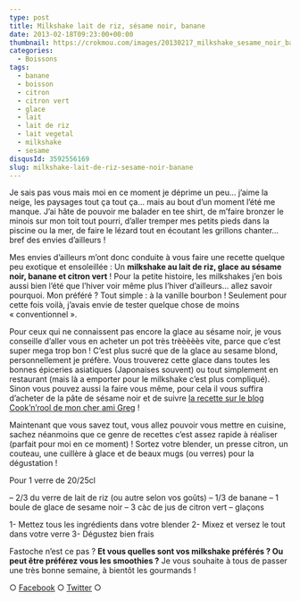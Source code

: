 ```yaml
---
type: post
title: Milkshake lait de riz, sésame noir, banane
date: 2013-02-18T09:23:00+00:00
thumbnail: https://crokmou.com/images/20130217_milkshake_sesame_noir_banane_citron_vert_0030.jpg
categories:
  - Boissons
tags:
  - banane
  - boisson
  - citron
  - citron vert
  - glace
  - lait
  - lait de riz
  - lait vegetal
  - milkshake
  - sesame
disqusId: 3592556169
slug: milkshake-lait-de-riz-sesame-noir-banane
---
```


Je sais pas vous mais moi en ce moment je déprime un peu… j’aime la neige, les paysages tout ça tout ça… mais au bout d’un moment l’été me manque. J’ai hâte de pouvoir me balader en tee shirt, de m’faire bronzer le minois sur mon toit tout pourri, d’aller tremper mes petits pieds dans la piscine ou la mer, de faire le lézard tout en écoutant les grillons chanter… bref des envies d’ailleurs !

Mes envies d’ailleurs m’ont donc conduite à vous faire une recette quelque peu exotique et ensoleillée : Un **milkshake au lait de riz, glace au sésame noir, banane et citron vert** ! Pour la petite histoire, les milkshakes j’en bois aussi bien l’été que l’hiver voir même plus l’hiver d’ailleurs… allez savoir pourquoi. Mon préféré ? Tout simple : à la vanille bourbon ! Seulement pour cette fois voilà, j’avais envie de tester quelque chose de moins « conventionnel ».

Pour ceux qui ne connaissent pas encore la glace au sésame noir, je vous conseille d’aller vous en acheter un pot très trèèèèès vite, parce que c’est super mega trop bon ! C’est plus sucré que de la glace au sesame blond, personnellement je préfère. Vous trouverez cette glace dans toutes les bonnes épiceries asiatiques (Japonaises souvent) ou tout simplement en restaurant (mais là a emporter pour le milkshake c’est plus compliqué). Sinon vous pouvez aussi la faire vous même, pour cela il vous suffira d’acheter de la pâte de sésame noir et de suivre [la recette sur le blog Cook’n’rool de mon cher ami Greg](http://cookandroll.canalblog.com/archives/2011/04/20/20941841.html) !

Maintenant que vous savez tout, vous allez pouvoir vous mettre en cuisine, sachez néanmoins que ce genre de recettes c’est assez rapide à réaliser (parfait pour moi en ce moment) ! Sortez votre blender, un presse citron, un couteau, une cuillère à glace et de beaux mugs (ou verres) pour la dégustation !

Pour 1 verre de 20/25cl

– 2/3 du verre de lait de riz (ou autre selon vos goûts)
– 1/3 de banane
– 1 boule de glace de sesame noir
– 3 càc de jus de citron vert
– glaçons

1- Mettez tous les ingrédients dans votre blender
2- Mixez et versez le tout dans votre verre
3- Dégustez bien frais

Fastoche n’est ce pas ? **Et vous quelles sont vos milkshake préférés ? Ou peut être préférez vous les smoothies ?** Je vous souhaite à tous de passer une très bonne semaine, à bientôt les gourmands !

○ [Facebook](https://www.facebook.com/crokmou.blog) ○ [Twitter](https://twitter.com/Crokmou) ○